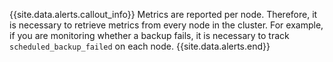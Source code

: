 {{site.data.alerts.callout_info}}
Metrics are reported per node. Therefore, it is necessary to retrieve metrics from every node in the cluster. For example, if you are monitoring whether a backup fails, it is necessary to track `scheduled_backup_failed` on each node.
{{site.data.alerts.end}}
